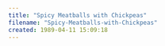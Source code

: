 ```yaml
---
title: "Spicy Meatballs with Chickpeas"
filename: "Spicy-Meatballs-with-Chickpeas"
created: 1989-04-11 15:09:18
---
```

